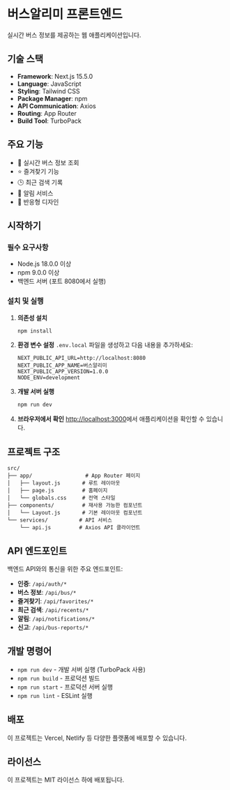 # 버스알리미 프론트엔드

실시간 버스 정보를 제공하는 웹 애플리케이션입니다.

## 기술 스택

- **Framework**: Next.js 15.5.0
- **Language**: JavaScript
- **Styling**: Tailwind CSS
- **Package Manager**: npm
- **API Communication**: Axios
- **Routing**: App Router
- **Build Tool**: TurboPack

## 주요 기능

- 🚌 실시간 버스 정보 조회
- ⭐ 즐겨찾기 기능
- 🕒 최근 검색 기록
- 🔔 알림 서비스
- 📱 반응형 디자인

## 시작하기

### 필수 요구사항

- Node.js 18.0.0 이상
- npm 9.0.0 이상
- 백엔드 서버 (포트 8080에서 실행)

### 설치 및 실행

1. **의존성 설치**
   ```bash
   npm install
   ```

2. **환경 변수 설정**
   `.env.local` 파일을 생성하고 다음 내용을 추가하세요:
   ```env
   NEXT_PUBLIC_API_URL=http://localhost:8080
   NEXT_PUBLIC_APP_NAME=버스알리미
   NEXT_PUBLIC_APP_VERSION=1.0.0
   NODE_ENV=development
   ```

3. **개발 서버 실행**
   ```bash
   npm run dev
   ```

4. **브라우저에서 확인**
   [http://localhost:3000](http://localhost:3000)에서 애플리케이션을 확인할 수 있습니다.

## 프로젝트 구조

```
src/
├── app/                 # App Router 페이지
│   ├── layout.js       # 루트 레이아웃
│   ├── page.js         # 홈페이지
│   └── globals.css     # 전역 스타일
├── components/         # 재사용 가능한 컴포넌트
│   └── Layout.js       # 기본 레이아웃 컴포넌트
└── services/          # API 서비스
    └── api.js         # Axios API 클라이언트
```

## API 엔드포인트

백엔드 API와의 통신을 위한 주요 엔드포인트:

- **인증**: `/api/auth/*`
- **버스 정보**: `/api/bus/*`
- **즐겨찾기**: `/api/favorites/*`
- **최근 검색**: `/api/recents/*`
- **알림**: `/api/notifications/*`
- **신고**: `/api/bus-reports/*`

## 개발 명령어

- `npm run dev` - 개발 서버 실행 (TurboPack 사용)
- `npm run build` - 프로덕션 빌드
- `npm run start` - 프로덕션 서버 실행
- `npm run lint` - ESLint 실행

## 배포

이 프로젝트는 Vercel, Netlify 등 다양한 플랫폼에 배포할 수 있습니다.

## 라이선스

이 프로젝트는 MIT 라이선스 하에 배포됩니다.
